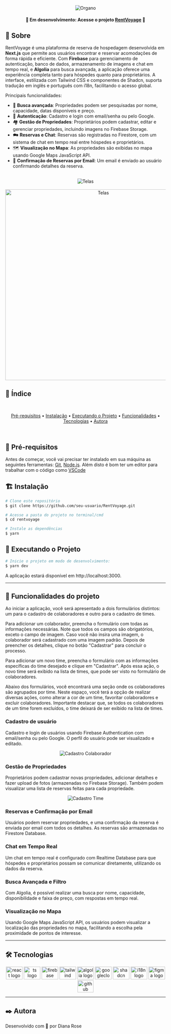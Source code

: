 <div align="center">
  <img src="https://github.com/user-attachments/assets/139ffe0b-180e-4867-aa35-ce5bddf583d7" alt="Organo">

</div>

<h4 align="center"> 
	🚧 Em desenvolvimento: Acesse o projeto <a href="https://github.com">RentVoyage</a> 🚧
</h4>

## 📝 Sobre

RentVoyage é uma plataforma de reserva de hospedagem desenvolvida em **Next.js** que permite aos usuários encontrar e reservar acomodações de forma rápida e eficiente. Com **Firebase** para gerenciamento de autenticação, banco de dados, armazenamento de imagens e chat em tempo real, e **Algolia** para busca avançada, a aplicação oferece uma experiência completa tanto para hóspedes quanto para proprietários. A interface, estilizada com Tailwind CSS e componentes de Shadcn, suporta tradução em inglês e português com i18n, facilitando o acesso global.

Principais funcionalidades:

- 🔎 **Busca avançada**: Propriedades podem ser pesquisadas por nome, capacidade, datas disponíveis e preço.
- 🔑 **Autenticação**: Cadastro e login com email/senha ou pelo Google.
- 🏘️ **Gestão de Propriedades**: Proprietários podem cadastrar, editar e gerenciar propriedades, incluindo imagens no Firebase Storage.
- 🗪 **Reservas e Chat**: Reservas são registradas no Firestore, com um sistema de chat em tempo real entre hóspedes e proprietários.
- 🗺️ **Visualização no Mapa**: As propriedades são exibidas no mapa usando Google Maps JavaScript API.
- 📧 **Confirmação de Reservas por Email**: Um email é enviado ao usuário confirmando detalhes da reserva.

<br>

<div align="center">
  <img src="https://github.com/user-attachments/assets/42e50b01-de51-4bbf-896e-f2272126745b" alt="Telas">
  <br><br>
  <img src="https://github.com/user-attachments/assets/31c5fe6a-55d0-403d-9b94-273c32deeea8" height="600" width="auto" alt="Telas">
</div>

## :bookmark: Índice

<br>
<p align="center">
 <a href="#-pré-requisitos">Pré-requisitos</a> •
 <a href="#%EF%B8%8F-instalação">Instalação</a> • 
 <a href="#-executando-o-projeto">Executando o Projeto</a> • 
 <a href="#-funcionalidades-do-projeto">Funcionalidades</a> • 
 <a href="#-tecnologias">Tecnologias</a> • 
 <a href="#%EF%B8%8F-autora">Autora</a>
</p>
<br>

## 🧾 Pré-requisitos

Antes de começar, você vai precisar ter instalado em sua máquina as seguintes ferramentas:
[Git](https://git-scm.com), [Node.js](https://nodejs.org/en/). 
Além disto é bom ter um editor para trabalhar com o código como [VSCode](https://code.visualstudio.com/)

## 🏗️ Instalação

```bash
# Clone este repositório
$ git clone https://github.com/seu-usuario/RentVoyage.git

# Acesse a pasta do projeto no terminal/cmd
$ cd rentvoyage

# Instale as dependências
$ yarn
```

## 🏢 Executando o Projeto

```bash
# Inicie o projeto em modo de desenvolvimento:
$ yarn dev
```
A aplicação estará disponível em http://localhost:3000.

<hr/>

## 🔨 Funcionalidades do projeto

Ao iniciar a aplicação, você será apresentado a dois formulários distintos: um para o cadastro de colaboradores e outro para o cadastro de times.

Para adicionar um colaborador, preencha o formulário com todas as informações necessárias. Note que todos os campos são obrigatórios, exceto o campo de imagem. Caso você não insira uma imagem, o colaborador será cadastrado com uma imagem padrão. Depois de preencher os detalhes, clique no botão "Cadastrar" para concluir o processo.

Para adicionar um novo time, preencha o formulário com as informações específicas do time desejado e clique em "Cadastrar". Após essa ação, o novo time será exibido na lista de times, que pode ser visto no formulário de colaboradores.

Abaixo dos formulários, você encontrará uma seção onde os colaboradores são agrupados por time. Neste espaço, você terá a opção de realizar diversas ações, como alterar a cor de um time, favoritar colaboradores e excluir colaboradores. Importante destacar que, se todos os colaboradores de um time forem excluídos, o time deixará de ser exibido na lista de times.


### Cadastro de usuário
Cadastro e login de usuários usando Firebase Authentication com email/senha ou pelo Google. O perfil do usuário pode ser visualizado e editado.
<div align="center">
  <img src="https://github.com/DaiLobo/Organo/assets/47689708/9ba4217a-a76c-40a4-a432-ba27e86d28a3" alt="Cadastro Colaborador">
</div>

### Gestão de Propriedades
Proprietários podem cadastrar novas propriedades, adicionar detalhes e fazer upload de fotos (armazenadas no Firebase Storage). Também podem visualizar uma lista de reservas feitas para cada propriedade.
<div align="center">
  <img src="https://github.com/DaiLobo/Organo/assets/47689708/ae199f55-1f4e-430a-8f78-a03e784d777e" alt="Cadastro Time">
</div>

### Reservas e Confirmação por Email
Usuários podem reservar propriedades, e uma confirmação da reserva é enviada por email com todos os detalhes. As reservas são armazenadas no Firestore Database.

### Chat em Tempo Real
Um chat em tempo real é configurado com Realtime Database para que hóspedes e proprietários possam se comunicar diretamente, utilizando os dados da reserva.

### Busca Avançada e Filtro
Com Algolia, é possível realizar uma busca por nome, capacidade, disponibilidade e faixa de preço, com respostas em tempo real.

### Visualização no Mapa
Usando Google Maps JavaScript API, os usuários podem visualizar a localização das propriedades no mapa, facilitando a escolha pela proximidade de pontos de interesse.

<hr/>

## 🛠 Tecnologias
<div align="center">
  <img src="https://cdn.jsdelivr.net/gh/devicons/devicon@latest/icons/nextjs/nextjs-original.svg" height="40" width="52" alt="react logo"  />
  <img src="https://cdn.jsdelivr.net/gh/devicons/devicon@latest/icons/typescript/typescript-original.svg" height="40" width="52" alt="ts logo"  />
  <img src="https://cdn.jsdelivr.net/gh/devicons/devicon@latest/icons/firebase/firebase-original.svg" height="40" width="52" alt="firebase logo"   />
  <img src="https://cdn.jsdelivr.net/gh/devicons/devicon@latest/icons/tailwindcss/tailwindcss-original.svg" height="40" width="52" alt="tailwind logo"  />
  <img src="https://cdn.jsdelivr.net/gh/devicons/devicon@latest/icons/algolia/algolia-original.svg" height="40" width="52" alt="algolia logo" />
  <img src="https://cdn.jsdelivr.net/gh/devicons/devicon@latest/icons/googlecloud/googlecloud-original.svg" height="40" width="52" alt="googlecloud logo" />
  <img src="https://seeklogo.com/images/S/shadcn-ui-logo-EF735EC0E5-seeklogo.com.png?v=638421451470000000" height="40" width="52" alt="shadcn logo" />
  <img src="https://avatars.githubusercontent.com/u/8546082?v=4&s=160" height="40" width="52" alt="i18n logo" />
  <img src="https://cdn.jsdelivr.net/gh/devicons/devicon@latest/icons/figma/figma-original.svg" height="40" width="52" alt="figma logo" />
  <img src="https://cdn.jsdelivr.net/gh/devicons/devicon/icons/github/github-original.svg" height="38" width="50" alt="github logo" />
</div>
<hr/>

## ✒️ Autora
Desenvolvido com 💜 por Diana Rose
